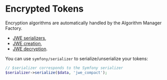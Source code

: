 # Encrypted Tokens

Encryption algorithms are automatically handled by the Algorithm Manager Factory.

* [JWE serializers](jwe-serializers.md),
* [JWE creation](jwe-creation.md),
* [JWE decryption](jwe-decryption.md).

You can use `symfony/serializer` to serialize/unserialize your tokens:

```php
// $serializer corresponds to the Symfony serializer
$serializer->serialize($data, 'jwe_compact');
```
